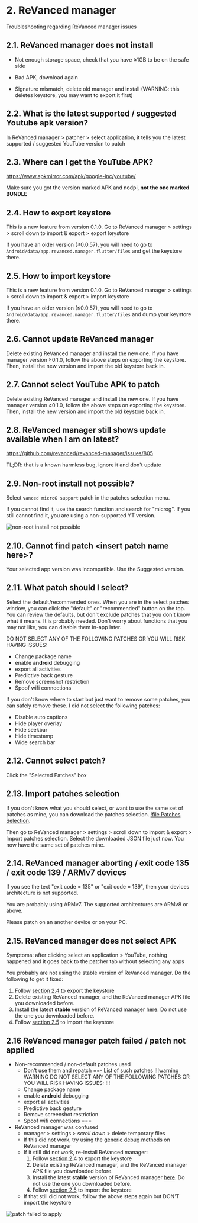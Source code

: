 # 2. ReVanced manager

Troubleshooting regarding ReVanced manager issues

## 2.1. ReVanced manager does not install

- Not enough storage space, check that you have ≥1GB to be on the safe side

- Bad APK, download again

- Signature mismatch, delete old manager and install (WARNING: this deletes keystore, you may want to export it first)

## 2.2. What is the latest supported / suggested Youtube apk version?

In ReVanced manager > patcher > select application, it tells you the latest supported / suggested YouTube version to patch

## 2.3. Where can I get the YouTube APK?

https://www.apkmirror.com/apk/google-inc/youtube/

Make sure you got the version marked APK and nodpi, **not the one marked BUNDLE**

## 2.4. How to export keystore

This is a new feature from version 0.1.0. Go to ReVanced manager > settings > scroll down to import & export > export keystore

If you have an older version (≤0.0.57), you will need to go to `Android/data/app.revanced.manager.flutter/files` and get the keystore there.

## 2.5. How to import keystore

This is a new feature from version 0.1.0. Go to ReVanced manager > settings > scroll down to import & export > import keystore

If you have an older version (≤0.0.57), you will need to go to `Android/data/app.revanced.manager.flutter/files` and dump your keystore there.

## 2.6. Cannot update ReVanced manager

Delete existing ReVanced manager and install the new one. If you have manager version ≥0.1.0, follow the above steps on exporting the keystore. Then, install the new version and import the old keystore back in.

## 2.7. Cannot select YouTube APK to patch

Delete existing ReVanced manager and install the new one. If you have manager version ≥0.1.0, follow the above steps on exporting the keystore. Then, install the new version and import the old keystore back in.

## 2.8. ReVanced manager still shows update available when I am on latest?

https://github.com/revanced/revanced-manager/issues/805

TL;DR: that is a known harmless bug, ignore it and don't update

## 2.9. Non-root install not possible?

Select `vanced microG support` patch in the patches selection menu. 

If you cannot find it, use the search function and search for "microg". If you still cannot find it, you are using a non-supported YT version.

![non-root install not possible](https://github.com/SodaWithoutSparkles/revanced-troubleshooting-guide/blob/main/troubleshoot/02-manager/09.jpg?raw=true)

## 2.10. Cannot find patch \<insert patch name here\>?

Your selected app version was incompatible. Use the Suggested version.

## 2.11. What patch should I select?

Select the default/recommended ones. When you are in the select patches window, you can click the "default" or "recommended" button on the top. You can review the defaults, but don't exclude patches that you don't know what it means. It is probably needed. Don't worry about functions that you may not like, you can disable them in-app later.

DO NOT SELECT ANY OF THE FOLLOWING PATCHES OR YOU WILL RISK HAVING ISSUES: 

- Change package name
- enable **android** debugging
- export all activities
- Predictive back gesture
- Remove screenshot restriction
- Spoof wifi connections

If you don't know where to start but just want to remove some patches, you can safely remove these. I did not select the following patches: 

- Disable auto captions
- Hide player overlay
- Hide seekbar
- Hide timestamp
- Wide search bar

## 2.12. Cannot select patch?

Click the "Selected Patches" box

## 2.13. Import patches selection

If you don't know what you should select, or want to use the same set of patches as mine, you can download the patches selection. [!file Patches Selection](https://raw.githubusercontent.com/SodaWithoutSparkles/revanced-troubleshooting-guide/main/selected_patches_2023-04-30.json).

Then go to ReVanced manager > settings > scroll down to import & export > Import patches selection. Select the downloaded JSON file just now. You now have the same set of patches mine.

## 2.14. ReVanced manager aborting / exit code 135 / exit code 139 / ARMv7 devices

If you see the text "exit code = 135" or "exit code = 139", then your devices architecture is not supported. 

You are probably using ARMv7. The supported architectures are ARMv8 or above.

Please patch on an another device or on your PC.

## 2.15. ReVanced manager does not select APK

Symptoms: after clicking select an application > YouTube, nothing happened and it goes back to the patcher tab without selecting any apps

You probably are not using the stable version of ReVanced manager. Do the following to get it fixed: 
1. Follow [section 2.4](/troubleshoot/02-manager/04/) to export the keystore
2. Delete existing ReVanced manager, and the ReVanced manager APK file you downloaded before.
3. Install the latest **stable** version of ReVanced manager [here](https://github.com/revanced/revanced-manager/releases/latest). Do not use the one you downloaded before.
4. Follow [section 2.5](/troubleshoot/02-manager/05/) to import the keystore

## 2.16 ReVanced manager patch failed / patch not applied

- Non-recommended / non-default patches used
    - Don't use them and repatch
    ==- List of such patches
    !!!warning WARNING
    DO NOT SELECT ANY OF THE FOLLOWING PATCHES OR YOU WILL RISK HAVING ISSUES: 
    !!!
    - Change package name
    - enable **android** debugging
    - export all activities
    - Predictive back gesture
    - Remove screenshot restriction
    - Spoof wifi connections
    ===
- ReVanced manager was confused
    - manager > settings > _scroll down_ > delete temporary files
    - If this did not work, try using the [generic debug methods](/troubleshoot/04-generic/) on ReVanced manager
    - If it still did not work, re-install ReVanced manager:
        1. Follow [section 2.4](/troubleshoot/02-manager/04/) to export the keystore
        2. Delete existing ReVanced manager, and the ReVanced manager APK file you downloaded before.
        3. Install the latest **stable** version of ReVanced manager [here](https://github.com/revanced/revanced-manager/releases/latest). Do not use the one you downloaded before.
        4. Follow [section 2.5](/troubleshoot/02-manager/05/) to import the keystore
    - If that still did not work, follow the above steps again but DON'T import the keystore

![patch failed to apply](https://github.com/SodaWithoutSparkles/revanced-troubleshooting-guide/blob/main/troubleshoot/02-manager/16.jpg?raw=true)

